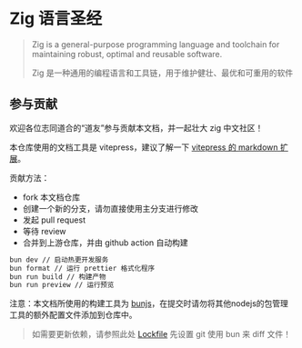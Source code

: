 # Zig 语言圣经

> Zig is a general-purpose programming language and toolchain for maintaining robust, optimal and reusable software.
>
> Zig 是一种通用的编程语言和工具链，用于维护健壮、最优和可重用的软件

## 参与贡献

欢迎各位志同道合的“道友”参与贡献本文档，并一起壮大 zig 中文社区！

本仓库使用的文档工具是 vitepress，建议了解一下 [vitepress 的 markdown 扩展](https://vitepress.dev/zh/guide/markdown)。

贡献方法：

- fork 本文档仓库
- 创建一个新的分支，请勿直接使用主分支进行修改
- 发起 pull request
- 等待 review
- 合并到上游仓库，并由 github action 自动构建

```sh
bun dev // 启动热更开发服务
bun format // 运行 prettier 格式化程序
bun run build // 构建产物
bun run preview // 运行预览
```

注意：本文档所使用的构建工具为 [bunjs](https://bun.sh/)，在提交时请勿将其他nodejs的包管理工具的额外配置文件添加到仓库中。

> 如需要更新依赖，请参照此处 [Lockfile](https://bun.sh/docs/install/lockfile) 先设置 git 使用 bun 来 diff 文件！
